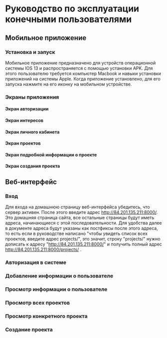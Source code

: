 # Руководство по эксплуатации конечными пользователями
## Мобильное приложение
### Установка и запуск
Мобильное приложение предназначено для устройств операционной системы IOS 13 и распространяется с помощью установки APK. Для этого пользователю требуется компьютер Macbook и навыки установки приложений на системы Apple.
Когда приложение установлено, для его запуска нажмите на его иконку на мобильном устройстве.
### Экраны приложения
#### Экран авторизации
#### Экран интересов
#### Экран личного кабинета
#### Экран проектов
#### Экран подробной информации о проекте
#### Экран создания проекта


## Веб-интерфейс
### Вход
Для входа на домашнюю страницу веб-интерфейса убедитесь, что сервер активен. После этого введите адрес http://84.201.135.211:8000/. Это домашняя страница сайта, все остальные страницы будут иметь адреса, начинающиеся с этой последовательности. Для удобства далее в документе адреса будут указаны как постфиксы после этого адреса, то есть если в руководстве написано "чтобы увидеть список всех проектов, введите адрес projects/", это значит, строку "projects/" нужно дописать к адресу "http://84.201.135.211:8000/" и получить полный адрес http://84.201.135.211:8000/projects/ .
### Авторизация в системе
### Добавление информации о пользователе
### Просмотр информации о пользователе
### Просмотр всех проектов
### Просмотр конкретного проекта
### Создание проекта
